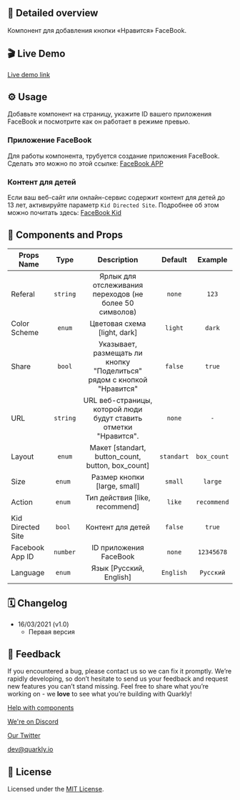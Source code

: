 ## 📖 Detailed overview

Компонент для добавления кнопки «Нравится» FaceBook.

## 🎬 Live Demo

[Live demo link](https://quarkly-ui-components.netlify.app/fblike/)

## ⚙️ Usage

Добавьте компонент на страницу, укажите ID вашего приложения FaceBook и посмотрите как он работает в режиме превью.

### Приложение FaceBook

Для работы компонента, трубуется создание приложения FaceBook. Сделать это можно по этой ссылке: [FaceBook APP](https://developers.facebook.com/apps)

### Контент для детей

Если ваш веб-сайт или онлайн-сервис содержит контент для детей до 13 лет, активируйте параметр `Kid Directed Site`.
Подробнее об этом можно почитать здесь: [FaceBook Kid](https://developers.facebook.com/docs/plugins/restrictions)

## 🧩 Components and Props

| Props Name        |   Type    |                              Description                               |  Default   |   Example   |
| ----------------- | :-------: | :--------------------------------------------------------------------: | :--------: | :---------: |
| Referal           | `string`  |        Ярлык для отслеживания переходов (не более 50 символов)         |   `none`   |    `123`    |
| Color Scheme      |  `enum`   |                      Цветовая схема [light, dark]                      |  `light`   |   `dark`    |
| Share             |  `bool`   | Указывает, размещать ли кнопку "Поделиться" рядом с кнопкой "Нравится" |  `false`   |   `true`    |
| URL               | `string`  |    URL веб-страницы, которой люди будут ставить отметки "Нравится".    |   `none`   |     `-`     |
| Layout            |  `enum`   |           Макет [standart, button_count, button, box_count]            | `standart` | `box_count` |
| Size              |  `enum `  |                      Размер кнопки [large, small]                      |  `small`   |   `large`   |
| Action            |  `enum `  |                     Тип действия [like, recommend]                     |   `like`   | `recommend` |
| Kid Directed Site |  `bool `  |                           Контент для детей                            |  `false`   |   `true`    |
| Facebook App ID   | `number ` |                         ID приложения FaceBook                         |   `none`   | `12345678`  |
| Language          |  `enum `  |                        Язык [Русский, English]                         | `English`  |  `Русский`  |

## 🗓 Changelog

- 16/03/2021 (v1.0)
  - Первая версия

## 📮 Feedback

If you encountered a bug, please contact us so we can fix it promptly. We’re rapidly developing, so don’t hesitate to send us your feedback and request new features you can’t stand missing. Feel free to share what you’re working on - we **love** to see what you’re building with Quarkly!

[Help with components](https://feedback.quarkly.io/communities/1-quarkly-forum/categories/7-components/topics)

[We're on Discord](https://discord.gg/f9KhSMGX)

[Our Twitter](https://twitter.com/quarklyapp)

[dev@quarkly.io](mailto:dev@quarkly.io)

## 📝 License

Licensed under the [MIT License](./LICENSE).

